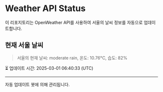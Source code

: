 
# Weather API Status

이 리포지토리는 OpenWeather API를 사용하여 서울의 날씨 정보를 자동으로 업데이트합니다.

## 현재 서울 날씨
> 서울의 현재 날씨: moderate rain, 온도: 10.76°C, 습도: 82%

⏳ 업데이트 시간: 2025-03-01 06:40:33 (UTC)

---
자동 업데이트 봇에 의해 관리됩니다.
